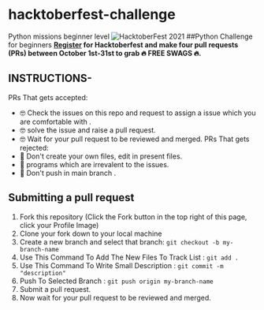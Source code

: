 # hacktoberfest-challenge
Python missions beginner level 
![HacktoberFest 2021](https://github.com/nephophilic/hacktoberfest-challenge/raw/main/logo/logo.png)
##Python Challenge for beginners 
 **[Register](https://hacktoberfest.digitalocean.com) for Hacktoberfest and make four pull requests (PRs) between October 1st-31st to grab 🔥 FREE SWAGS 🔥.**
 ## INSTRUCTIONS-
 
 PRs That gets accepted:
 - 🤓 Check the issues on this repo and request to assign a issue which you are comfortable with .
 - 🤓 solve the issue and raise a pull request.
 - 🤓 Wait for your pull request to be reviewed and merged.
 PRs That gets rejected:
 - 🥺 Don't create your own files, edit in present files.
 - 🥺 programs which are irrevalent to the issues.
 - 🥺 Don't push in main branch .

 ## Submitting a pull request

1. Fork this repository (Click the Fork button in the top right of this page, click your Profile Image)
2. Clone your fork down to your local machine
3. Create a new branch and select that branch: `git checkout -b my-branch-name`
4. Use This Command To Add The New Files To Track List : `git add .`
5. Use This Command To Write Small Description : `git commit -m "description"`
6. Push To Selected Branch : `git push origin my-branch-name`
7. Submit a pull request.
8. Now wait for your pull request to be reviewed and merged.

  